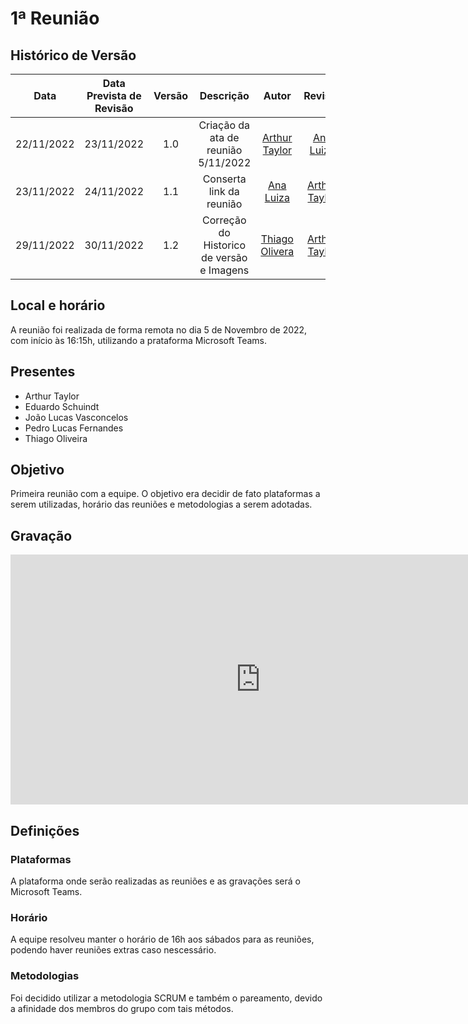 # 1ª Reunião

## Histórico de Versão

|Data|Data Prevista de Revisão|Versão|Descrição|Autor|Revisor|
| :----------: |:---------:| :------: | :-----------: | :---------: |:---------: |
|22/11/2022|23/11/2022|1.0|Criação da ata de reunião 5/11/2022| [Arthur Taylor](https://github.com/Eruel6)| [Ana Luiza](https://github.com/AnHoff) |
|23/11/2022|24/11/2022|1.1|Conserta link da reunião| [Ana Luiza](https://github.com/AnHoff) | [Arthur Taylor](https://github.com/Eruel6)| 
|29/11/2022|30/11/2022|1.2|Correção do Historico de versão e Imagens| [Thiago Olivera](https://github.com/Thiab394)| [Arthur Taylor](https://github.com/Eruel6)|


## Local e horário

A reunião foi realizada de forma remota no dia 5 de Novembro de 2022, com início às 16:15h, utilizando a prataforma Microsoft Teams.

## Presentes

- Arthur Taylor
- Eduardo Schuindt
- João Lucas Vasconcelos
- Pedro Lucas Fernandes
- Thiago Oliveira

## Objetivo

Primeira reunião com a equipe. O objetivo era decidir de fato plataformas a serem utilizadas, horário das reuniões e metodologias a serem adotadas.

## Gravação

<center>
<iframe width="800" height="400" src="https://youtu.be/OSfZTHsXr14" frameborder="0" allow="accelerometer; autoplay; clipboard-write; encrypted-media; gyroscope; picture-in-picture" allowfullscreen></iframe>
</center>

## Definições

### Plataformas 
A plataforma onde serão realizadas as reuniões e as gravações será o Microsoft Teams.

### Horário

A equipe resolveu manter o horário de 16h aos sábados para as reuniões, podendo haver reuniões extras caso nescessário.

### Metodologias

Foi decidido utilizar a metodologia SCRUM e também o pareamento, devido a afinidade dos membros do grupo com tais métodos.

